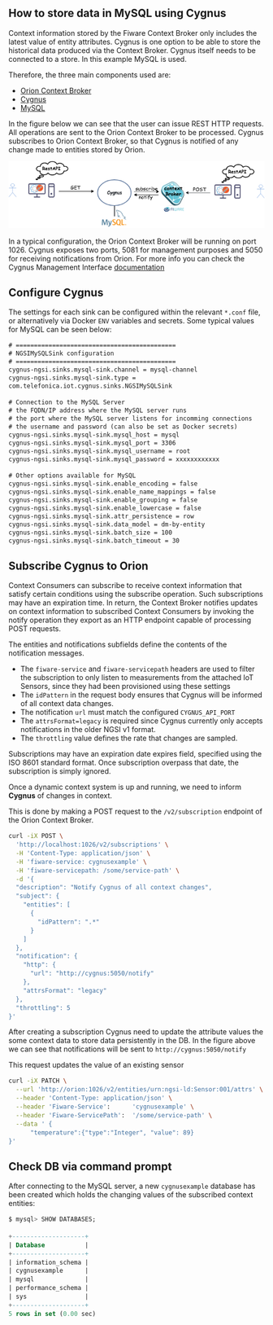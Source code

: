 <hr class="core" style="display:none"/>
<h2>How to store data in MySQL using Cygnus</h2>

Context information stored by the Fiware Context Broker only includes the latest
value of entity attributes. Cygnus is one option to be able to store the
historical data produced via the Context Broker. Cygnus itself needs to be
connected to a store. In this example MySQL is used.

Therefore, the three main components used are:

-   [Orion Context Broker](https://fiware-orion.readthedocs.io/en/master/)
-   [Cygnus](http://fiware-cygnus.readthedocs.io/en/1.7.1/index.html)
-   [MySQL](https://www.mysql.com/)

In the figure below we can see that the user can issue REST HTTP requests. All
operations are sent to the Orion Context Broker to be processed. Cygnus
subscribes to Orion Context Broker, so that Cygnus is notified of any change
made to entities stored by Orion.

![Architecture](Images/Architecture.png "cygnus-mysql-orion architecture")

In a typical configuration, the Orion Context Broker will be running on
port 1026. Cygnus exposes two ports, 5081 for management purposes and 5050 for
receiving notifications from Orion. For more info you can check the Cygnus
Management Interface
[documentation](https://fiware-cygnus.readthedocs.io/en/latest/cygnus-common/installation_and_administration_guide/management_interface_v1/)

## Configure Cygnus

The settings for each sink can be configured within the relevant `*.conf` file,
or alternatively via Docker `ENV` variables and secrets. Some typical values for
MySQL can be seen below:

```apacheconf
# ============================================
# NGSIMySQLSink configuration
# ============================================
cygnus-ngsi.sinks.mysql-sink.channel = mysql-channel
cygnus-ngsi.sinks.mysql-sink.type = com.telefonica.iot.cygnus.sinks.NGSIMySQLSink

# Connection to the MySQL Server
# the FQDN/IP address where the MySQL server runs
# the port where the MySQL server listens for incomming connections
# the username and password (can also be set as Docker secrets)
cygnus-ngsi.sinks.mysql-sink.mysql_host = mysql
cygnus-ngsi.sinks.mysql-sink.mysql_port = 3306
cygnus-ngsi.sinks.mysql-sink.mysql_username = root
cygnus-ngsi.sinks.mysql-sink.mysql_password = xxxxxxxxxxxx

# Other options available for MySQL
cygnus-ngsi.sinks.mysql-sink.enable_encoding = false
cygnus-ngsi.sinks.mysql-sink.enable_name_mappings = false
cygnus-ngsi.sinks.mysql-sink.enable_grouping = false
cygnus-ngsi.sinks.mysql-sink.enable_lowercase = false
cygnus-ngsi.sinks.mysql-sink.attr_persistence = row
cygnus-ngsi.sinks.mysql-sink.data_model = dm-by-entity
cygnus-ngsi.sinks.mysql-sink.batch_size = 100
cygnus-ngsi.sinks.mysql-sink.batch_timeout = 30
```

## Subscribe Cygnus to Orion

Context Consumers can subscribe to receive context information that satisfy
certain conditions using the subscribe operation. Such subscriptions may have an
expiration time. In return, the Context Broker notifies updates on context
information to subscribed Context Consumers by invoking the notify operation
they export as an HTTP endpoint capable of processing POST requests.

The entities and notifications subfields define the contents of the notification
messages.

-   The `fiware-service` and `fiware-servicepath` headers are used to filter the
    subscription to only listen to measurements from the attached IoT Sensors,
    since they had been provisioned using these settings
-   The `idPattern` in the request body ensures that Cygnus will be informed of
    all context data changes.
-   The notification `url` must match the configured `CYGNUS_API_PORT`
-   The `attrsFormat=legacy` is required since Cygnus currently only accepts
    notifications in the older NGSI v1 format.
-   The `throttling` value defines the rate that changes are sampled.

Subscriptions may have an expiration date expires field, specified using the ISO
8601 standard format. Once subscription overpass that date, the subscription is
simply ignored.

Once a dynamic context system is up and running, we need to inform **Cygnus** of
changes in context.

This is done by making a POST request to the `/v2/subscription` endpoint of the
Orion Context Broker.

```bash
curl -iX POST \
  'http://localhost:1026/v2/subscriptions' \
  -H 'Content-Type: application/json' \
  -H 'fiware-service: cygnusexample' \
  -H 'fiware-servicepath: /some/service-path' \
  -d '{
  "description": "Notify Cygnus of all context changes",
  "subject": {
    "entities": [
      {
        "idPattern": ".*"
      }
    ]
  },
  "notification": {
    "http": {
      "url": "http://cygnus:5050/notify"
    },
    "attrsFormat": "legacy"
  },
  "throttling": 5
}'
```

After creating a subscription Cygnus need to update the attribute values the
some context data to store data persistently in the DB. In the figure above we
can see that notifications will be sent to `http://cygnus:5050/notify`

This request updates the value of an existing sensor

```bash
curl -iX PATCH \
  --url 'http://orion:1026/v2/entities/urn:ngsi-ld:Sensor:001/attrs' \
  --header 'Content-Type: application/json' \
  --header 'Fiware-Service':      'cygnusexample' \
  --header 'Fiware-ServicePath':  '/some/service-path' \
  --data ' {
      "temperature":{"type":"Integer", "value": 89}
}'
```

## Check DB via command prompt

After connecting to the MySQL server, a new `cygnusexample` database has been
created which holds the changing values of the subscribed context entities:

```sql
$ mysql> SHOW DATABASES;

+--------------------+
| Database           |
+--------------------+
| information_schema |
| cygnusexample      |
| mysql              |
| performance_schema |
| sys                |
+--------------------+
5 rows in set (0.00 sec)
```
